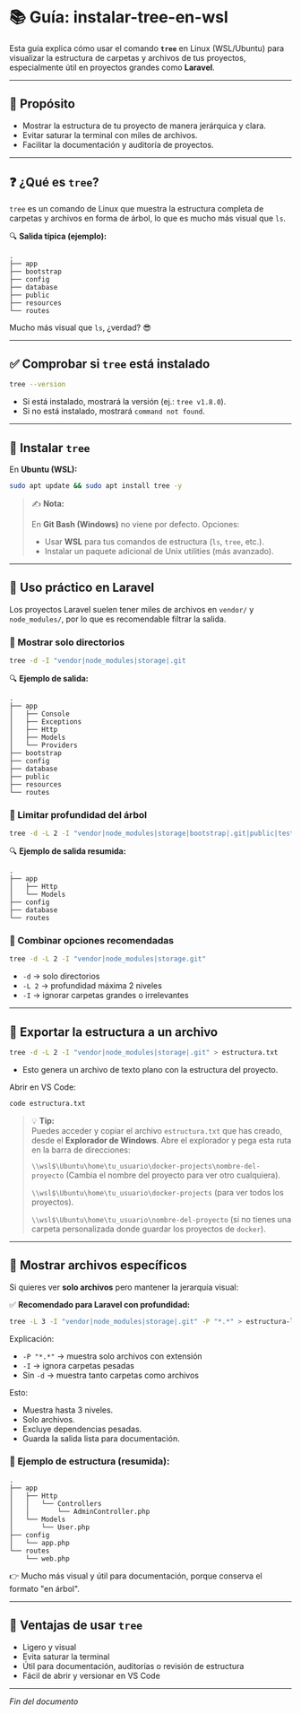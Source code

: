# 📚 Guía: instalar-tree-en-wsl

Esta guía explica cómo usar el comando **`tree`** en Linux (WSL/Ubuntu) para visualizar la estructura de carpetas y archivos de tus proyectos, especialmente útil en proyectos grandes como **Laravel**.

---

## 🎯 Propósito

- Mostrar la estructura de tu proyecto de manera jerárquica y clara.  
- Evitar saturar la terminal con miles de archivos.  
- Facilitar la documentación y auditoría de proyectos.

---

## ❓ ¿Qué es `tree`?

`tree` es un comando de Linux que muestra la estructura completa de carpetas y archivos en forma de árbol, lo que es mucho más visual que `ls`.

🔍 **Salida típica (ejemplo):**

```text
.
├── app
├── bootstrap
├── config
├── database
├── public
├── resources
└── routes
```

Mucho más visual que `ls`, ¿verdad? 😎

---

## ✅ Comprobar si `tree` está instalado

```bash
tree --version
```

- Si está instalado, mostrará la versión (ej.: `tree v1.8.0`).  
- Si no está instalado, mostrará `command not found`.

---

## 🧰 Instalar `tree`

En **Ubuntu (WSL):**

```bash
sudo apt update && sudo apt install tree -y
```

> ✍️ **Nota:** 
>
> En **Git Bash (Windows)** no viene por defecto. Opciones:
>
> - Usar **WSL** para tus comandos de estructura (`ls`, `tree`, etc.).  
> - Instalar un paquete adicional de Unix utilities (más avanzado).

---

## 🌳 Uso práctico en Laravel

Los proyectos Laravel suelen tener miles de archivos en `vendor/` y `node_modules/`, por lo que es recomendable filtrar la salida.

### 📂 Mostrar solo directorios

```bash
tree -d -I "vendor|node_modules|storage|.git
```

🔍 **Ejemplo de salida:**

```text
.
├── app
│   ├── Console
│   ├── Exceptions
│   ├── Http
│   ├── Models
│   └── Providers
├── bootstrap
├── config
├── database
├── public
├── resources
└── routes
```

### 📂 Limitar profundidad del árbol

```bash
tree -d -L 2 -I "vendor|node_modules|storage|bootstrap|.git|public|tests"
```

🔍 **Ejemplo de salida resumida:**

```text
.
├── app
│   ├── Http
│   └── Models
├── config
├── database
└── routes
```

### 📂 Combinar opciones recomendadas

```bash
tree -d -L 2 -I "vendor|node_modules|storage.git"
```

- `-d` → solo directorios  
- `-L 2` → profundidad máxima 2 niveles  
- `-I` → ignorar carpetas grandes o irrelevantes

---

## 📝 Exportar la estructura a un archivo

```bash
tree -d -L 2 -I "vendor|node_modules|storage|.git" > estructura.txt
```

- Esto genera un archivo de texto plano con la estructura del proyecto. 

Abrir en VS Code:

```bash
code estructura.txt
```

> 💡 **Tip:**  
> Puedes acceder y copiar el archivo `estructura.txt` que has creado, desde el **Explorador de Windows**. Abre el explorador y pega esta ruta en la barra de direcciones:
>
> `\\wsl$\Ubuntu\home\tu_usuario\docker-projects\nombre-del-proyecto` (Cambia el nombre del proyecto para ver otro cualquiera).
>
> `\\wsl$\Ubuntu\home\tu_usuario\docker-projects` (para ver todos los proyectos).
>
> `\\wsl$\Ubuntu\home\tu_usuario\nombre-del-proyecto` (si no tienes una carpeta personalizada donde guardar los proyectos de `docker`).

---

## 📝 Mostrar archivos específicos

Si quieres ver **solo archivos** pero mantener la jerarquía visual:

✅ **Recomendado para Laravel con profundidad:**

```bash
tree -L 3 -I "vendor|node_modules|storage|.git" -P "*.*" > estructura-ligera.txt
```

Explicación:
- `-P "*.*"` → muestra solo archivos con extensión  
- `-I` → ignora carpetas pesadas  
- Sin `-d` → muestra tanto carpetas como archivos

Esto:
- Muestra hasta 3 niveles.
- Solo archivos.
- Excluye dependencias pesadas.
- Guarda la salida lista para documentación.

### 📂 Ejemplo de estructura (resumida):

```text
.
├── app
│   ├── Http
│   │   └── Controllers
│   │       └── AdminController.php
│   └── Models
│       └── User.php
├── config
│   └── app.php
└── routes
    └── web.php
```

👉 Mucho más visual y útil para documentación, porque conserva el formato "en árbol".

---

## 🌳 Ventajas de usar `tree`

- Ligero y visual  
- Evita saturar la terminal  
- Útil para documentación, auditorías o revisión de estructura  
- Fácil de abrir y versionar en VS Code

---

*Fin del documento*
